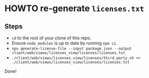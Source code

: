 # HOWTO re-generate `licenses.txt`

## Steps

- `cd` to the root of your clone of this repo.
- Ensure `node_modules` is up to date by running `npm ci`.
- `npx generate-license-file --input package.json --output client/web/views/licenses_view/licenses/licenses.txt`
- `./client/web/views/licenses_view/licenses/third_party.sh >> ./client/web/views/licenses_view/licenses/licenses.txt`

Done!
